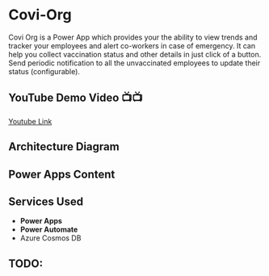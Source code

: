 # Covi-Org
Covi Org is a Power App which provides your the ability to view trends and tracker your employees and alert co-workers in case of emergency. It can help you collect vaccination status and other details in just click of a button. Send periodic notification to all the unvaccinated employees to update their status (configurable).

## YouTube Demo Video 📺📺

[Youtube Link](https://youtube.com)

## Architecture Diagram


## Power Apps Content

## Services Used
- __Power Apps__
- __Power Automate__
- Azure Cosmos DB

## TODO:

